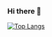### Hi there 👋

[![Top Langs](https://github-readme-stats.vercel.app/api/top-langs/?username=Jacob1010-h&layout=compact&theme=tokyonight)](https://github.com/anuraghazra/github-readme-stats)

<!--
**Jacob1010-h/Jacob1010-h** is a ✨ _special_ ✨ repository because its `README.md` (this file) appears on your GitHub profile.

Here are some ideas to get you started:

- 🔭 I’m currently working on ...
- 🌱 I’m currently learning ...
- 👯 I’m looking to collaborate on ...
- 🤔 I’m looking for help with ...
- 💬 Ask me about ...
- 📫 How to reach me: ...
- 😄 Pronouns: ...
- ⚡ Fun fact: ...
-->
